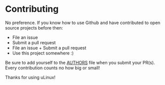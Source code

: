 # Contributing

No preference. If you know how to use Github and have contributed to open source projects before then:

* File an issue
* Submit a pull request
* File an issue + Submit a pull request
* Use this project somewhere :)

Be sure to add yourself to the [AUTHORS](/AUTHORS) file when you submit your PR(s). Every contribution counts no how big or small!

Thanks for using uLinux!
